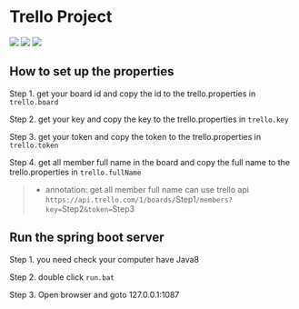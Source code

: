# **Trello Project**
![](https://img.shields.io/badge/license-yilin-blue) ![](https://img.shields.io/badge/JAVA-1.8-red) ![](https://img.shields.io/badge/SpringBoot-2.1.4.RELEASE-green)

## How to set up the properties
Step 1. get your board id and copy the id to the trello.properties in `trello.board`

Step 2. get your key and copy the key to the trello.properties in `trello.key`

Step 3. get your token and copy the token to the trello.properties in `trello.token`

Step 4. get all member full name in the board and copy the full name to the trello.properties in `trello.fullName`

> * annotation: get all member full name can use trello api
> `https://api.trello.com/1/boards/`Step1`/members?key=`Step2`&token=`Step3

## Run the spring boot server
Step 1. you need check your computer have Java8 

Step 2. double click `run.bat` 

Step 3. Open browser and goto 127.0.0.1:1087

